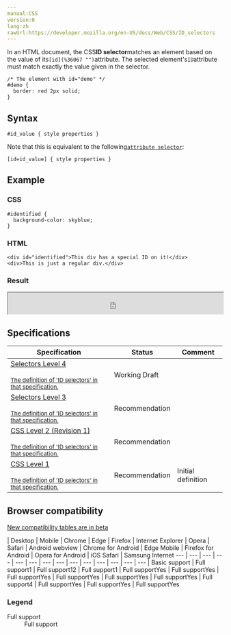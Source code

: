 ```yaml
---
manual:CSS
version:0
lang:zh
rawUrl:https://developer.mozilla.org/en-US/docs/Web/CSS/ID_selectors
---
```






In an HTML document, the CSS**ID selector**matches an element based on the value of its`[id](%36067 "")`attribute. The selected element&#39;s`ID`attribute must match exactly the value given in the selector.


```
/* The element with id="demo" */
#demo {
  border: red 2px solid;
}
```

## Syntax<a name="Syntax"></a>

```
#id_value { style properties }
```


Note that this is equivalent to the following[`attribute selector`](%32677 "The documentation about this has not yet been written; please consider contributing!"):


```
[id=id_value] { style properties }
```

## Example<a name="Example"></a>

### CSS<a name="CSS"></a>

```
#identified {
  background-color: skyblue;
}
```

### HTML<a name="HTML"></a>

```
<div id="identified">This div has a special ID on it!</div>
<div>This is just a regular div.</div>
```

### Result<a name="Result"></a>


<iframe src='https://mdn.mozillademos.org/en-US/docs/Web/CSS/ID_selectors$samples/Example?revision=1325427' width='100%' height='50'></iframe>



## Specifications<a name="Specifications"></a>

Specification | Status | Comment 
 ---  |  ---  |  ---  | 
[Selectors Level 4<br></br><small>The definition of &#39;ID selectors&#39; in that specification.</small>](%36068 "") | Working Draft |  
[Selectors Level 3<br></br><small>The definition of &#39;ID selectors&#39; in that specification.</small>](%36069 "") | Recommendation |  
[CSS Level 2 (Revision 1)<br></br><small>The definition of &#39;ID selectors&#39; in that specification.</small>](%36070 "") | Recommendation |  
[CSS Level 1<br></br><small>The definition of &#39;ID selectors&#39; in that specification.</small>](%36071 "") | Recommendation | Initial definition 


## Browser compatibility<a name="Browser_compatibility"></a>
[New compatibility tables are in beta<i></i>](%3360 "")

 | <abbr>Desktop<i></i></abbr> | <abbr>Mobile<i></i></abbr> 
 | <abbr>Chrome<i></i></abbr> | <abbr>Edge<i></i></abbr> | <abbr>Firefox<i></i></abbr> | <abbr>Internet Explorer<i></i></abbr> | <abbr>Opera<i></i></abbr> | <abbr>Safari<i></i></abbr> | <abbr>Android webview<i></i></abbr> | <abbr>Chrome for Android<i></i></abbr> | <abbr>Edge Mobile<i></i></abbr> | <abbr>Firefox for Android<i></i></abbr> | <abbr>Opera for Android<i></i></abbr> | <abbr>iOS Safari<i></i></abbr> | <abbr>Samsung Internet<i></i></abbr> 
 ---  |  ---  |  ---  |  ---  |  ---  |  ---  |  ---  |  ---  |  ---  |  ---  |  ---  |  ---  |  ---  |  ---  | 
Basic support | <abbr>Full support</abbr>1 | <abbr>Full support</abbr>12 | <abbr>Full support</abbr>1 | <abbr>Full support</abbr>Yes | <abbr>Full support</abbr>Yes | <abbr>Full support</abbr>Yes | <abbr>Full support</abbr>Yes | <abbr>Full support</abbr>Yes | <abbr>Full support</abbr>Yes | <abbr>Full support</abbr>4 | <abbr>Full support</abbr>Yes | <abbr>Full support</abbr>Yes | <abbr>Full support</abbr>Yes 


### Legend<a name="Legend"></a>
<dl><dt id=''><abbr>Full support</abbr></dt><dd>Full support</dd></dl>



